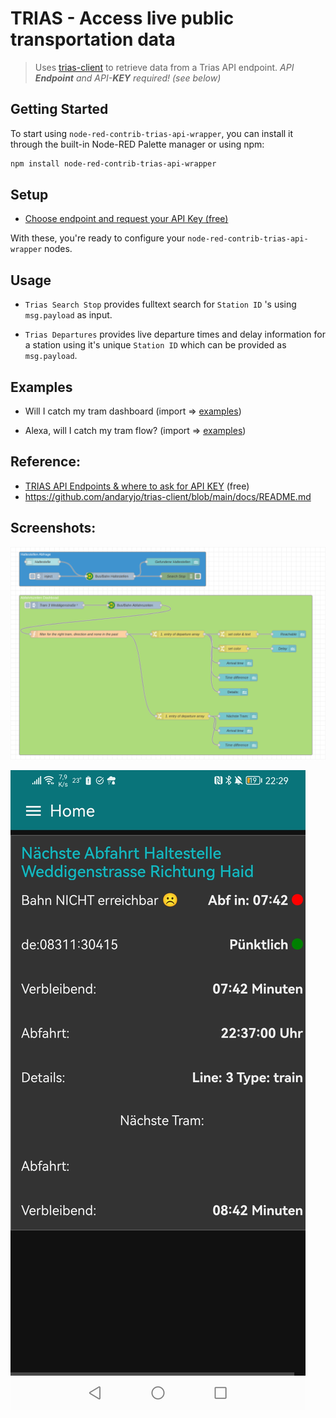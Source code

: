 
# TRIAS -  Access live public transportation data
>  Uses [trias-client](https://github.com/andaryjo/trias-client) to
> retrieve data from a Trias API endpoint.
> *API **Endpoint** and API-**KEY** required! (see below)*  

## Getting Started

To start using  `node-red-contrib-trias-api-wrapper`, you can install it through the built-in Node-RED Palette manager or using npm:

```sh
npm install node-red-contrib-trias-api-wrapper
```

## Setup

-   [Choose endpoint and request your API Key (free)](https://github.com/public-transport/ideas/issues/18)

With these, you're ready to configure your  `node-red-contrib-trias-api-wrapper`  nodes.

## Usage

* `Trias Search Stop` provides fulltext search for `Station ID`   's  using `msg.payload` as input.

* `Trias Departures` provides live departure times and delay information for a station using it's unique `Station ID`  which can be provided as  `msg.payload`.  


## Examples

* Will I catch my tram dashboard (import => [examples](./examples/dashboard.json))

* Alexa, will I catch my tram flow?  (import => [examples](./examples/alexaWannKommtDieTram.json))

  

## Reference:

* [TRIAS API Endpoints & where to ask for API KEY](https://github.com/public-transport/ideas/issues/18) (free)
* https://github.com/andaryjo/trias-client/blob/main/docs/README.md

## Screenshots:   

![Screenshow Flow](images/screenshowFlow.png)

![Screenshow Phone](images/screenshot.jpg)